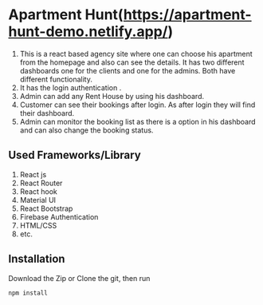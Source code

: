 # Apartment Hunt(https://apartment-hunt-demo.netlify.app/) #

1. This is a react based agency site where one can choose his apartment from the homepage and also can see the details. It has two different dashboards one for the clients and one for the admins. Both have different functionality.
2. It has the login authentication .
3. Admin can add any Rent House by using his dashboard.
4. Customer can  see their bookings after login. As after login they will find their dashboard.
5. Admin can monitor the booking list as there is a option in his dashboard and can also change the booking status.


## Used Frameworks/Library


1. React js
2. React Router
3. React hook
4. Material UI
5. React Bootstrap
6. Firebase Authentication
7. HTML/CSS
8. etc.


## Installation
Download the Zip or Clone the git, then run

`npm install`
